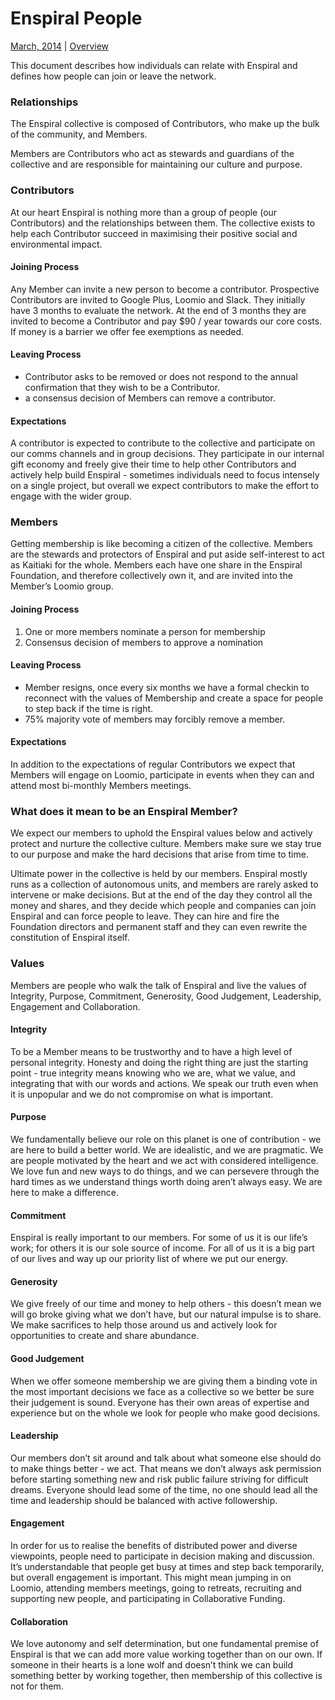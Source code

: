 Enspiral People
===============

[March, 2014](https://www.loomio.org/d/T0JW6sKd/agreement-enspiral-people) | [Overview](https://github.com/enspiral/agreements/blob/master/README.md)

This document describes how individuals can relate with Enspiral and defines how people can join or leave the network.

### Relationships
The Enspiral collective is composed of Contributors, who make up the bulk of the community, and Members.

Members are Contributors who act as stewards and guardians of the collective and are responsible for maintaining our culture and purpose.

### Contributors
At our heart Enspiral is nothing more than a group of people (our Contributors) and the relationships between them. The collective exists to help each Contributor succeed in maximising their positive social and environmental impact. 

#### Joining Process
Any Member can invite a new person to become a contributor. Prospective Contributors are invited to Google Plus, Loomio and Slack. They initially have 3 months to evaluate the network. At the end of 3 months they are invited to become a Contributor and pay $90 / year towards our core costs. If money is a barrier we offer fee exemptions as needed.

#### Leaving Process
* Contributor asks to be removed or does not respond to the annual confirmation that they wish to be a Contributor.
* a consensus decision of Members can remove a contributor.

#### Expectations
A contributor is expected to contribute to the collective and participate on our comms channels and in group decisions. They participate in our internal gift economy and freely give their time to help other Contributors and actively help build Enspiral - sometimes individuals need to focus intensely on a single project, but overall we expect contributors to make the effort to engage with the wider group. 

### Members
Getting membership is like becoming a citizen of the collective. Members are the stewards and protectors of Enspiral and put aside self-interest to act as Kaitiaki for the whole. Members each have one share in the Enspiral Foundation, and therefore collectively own it, and are invited into the Member’s Loomio group. 

#### Joining Process
1. One or more members nominate a person for membership
1. Consensus decision of members to approve a nomination

#### Leaving Process
* Member resigns, once every six months we have a formal checkin to reconnect with the values of Membership and create a space for people to step back if the time is right.
* 75% majority vote of members may forcibly remove a member.

#### Expectations
In addition to the expectations of regular Contributors we expect that Members will engage on Loomio, participate in events when they can and attend most bi-monthly Members meetings.

### What does it mean to be an Enspiral Member?
We expect our members to uphold the Enspiral values below and actively protect and nurture the collective culture. Members make sure we stay true to our purpose and make the hard decisions that arise from time to time.

Ultimate power in the collective is held by our members. Enspiral mostly runs as a collection of autonomous units, and members are rarely asked to intervene or make decisions. But at the end of the day they control all the money and shares, and they decide which people and companies can join Enspiral and can force people to leave. They can hire and fire the Foundation directors and permanent staff and they can even rewrite the constitution of Enspiral itself.

### Values
Members are people who walk the talk of Enspiral and live the values of Integrity, Purpose, Commitment, Generosity, Good Judgement, Leadership, Engagement and Collaboration.

#### Integrity
To be a Member means to be trustworthy and to have a high level of personal integrity. Honesty and doing the right thing are just the starting point - true integrity means knowing who we are, what we value, and integrating that with our words and actions. We speak our truth even when it is unpopular and we do not compromise on what is important.

#### Purpose
We fundamentally believe our role on this planet is one of contribution - we are here to build a better world. We are idealistic, and we are pragmatic. We are people motivated by the heart and we act with considered intelligence. We love fun and new ways to do things, and we can persevere through the hard times as we understand things worth doing aren’t always easy. We are here to make a difference.

#### Commitment
Enspiral is really important to our members. For some of us it is our life’s work; for others it is our sole source of income. For all of us it is a big part of our lives and way up our priority list of where we put our energy. 

#### Generosity
We give freely of our time and money to help others - this doesn’t mean we will go broke giving what we don’t have, but our natural impulse is to share. We make sacrifices to help those around us and actively look for opportunities to create and share abundance.

#### Good Judgement
When we offer someone membership we are giving them a binding vote in the most important decisions we face as a collective so we better be sure their judgement is sound. Everyone has their own areas of expertise and experience but on the whole we look for people who make good decisions.

#### Leadership
Our members don’t sit around and talk about what someone else should do to make things better - we act. That means we don’t always ask permission before starting something new and risk public failure striving for difficult dreams. Everyone should lead some of the time, no one should lead all the time and leadership should be balanced with active followership.

#### Engagement
In order for us to realise the benefits of distributed power and diverse viewpoints, people need to participate in decision making and discussion. It’s understandable that people get busy at times and step back temporarily, but overall engagement is important. This might mean jumping in on Loomio, attending members meetings, going to retreats, recruiting and supporting new people, and participating in Collaborative Funding.

#### Collaboration
We love autonomy and self determination, but one fundamental premise of Enspiral is that we can add more value working together than on our own. If someone in their hearts is a lone wolf and doesn’t think we can build something better by working together, then membership of this collective is not for them. 
